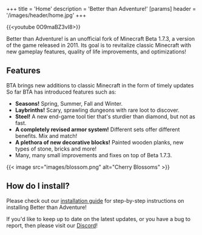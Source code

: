 +++
title = 'Home'
description = 'Better than Adventure!'
[params]
    header = '/images/header/home.jpg'
+++

{{<youtube 0O9maBZ3vI8>}}

Better than Adventure! is an unofficial fork of Minecraft Beta 1.7.3, a version of the game released in 2011. Its goal is to revitalize classic Minecraft with new gameplay features, quality of life improvements, and optimizations!

## Features

BTA brings new additions to classic Minecraft in the form of timely updates So far BTA has introduced features such as:

-   **Seasons!** Spring, Summer, Fall and Winter.
-   **Laybrinths!** Scary, sprawling dungeons with rare loot to discover.
-   **Steel!** A new end-game tool tier that's sturdier than diamond, but not as fast.
-   **A completely revised armor system!** Different sets offer different benefits. Mix and match!
-   **A plethora of new decorative blocks!** Painted wooden planks, new types of stone, bricks and more!
-   Many, many small improvements and fixes on top of Beta 1.7.3.

{{< image src="images/blossom.png" alt="Cherry Blossoms" >}}

## How do I install?

Please check out our [installation guide](/installation-guide) for step-by-step instructions on installing Better than Adventure!

If you'd like to keep up to date on the latest updates, or you have a bug to report, then please visit our [Discord](https://www.betterthanadventure.net/discord)!
